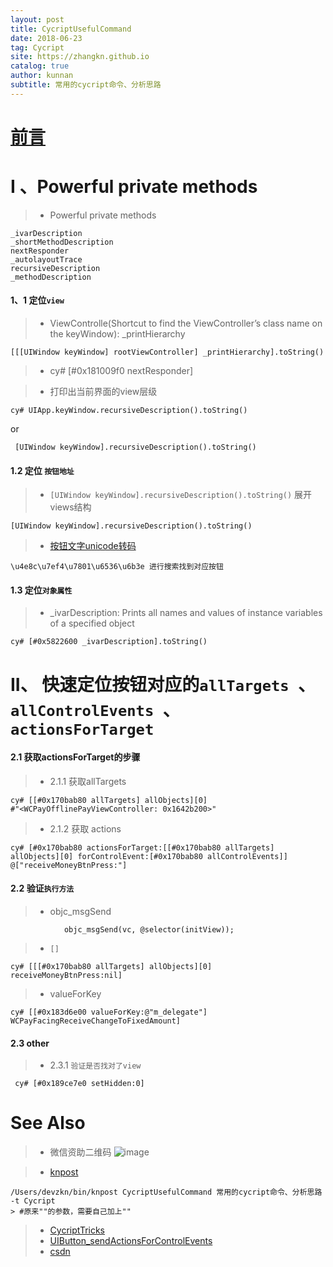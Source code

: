 ```yaml
---
layout: post
title: CycriptUsefulCommand
date: 2018-06-23
tag: Cycript
site: https://zhangkn.github.io
catalog: true
author: kunnan
subtitle: 常用的cycript命令、分析思路
---
```



# [前言](http://iphonedevwiki.net/index.php/Cycript)


# I 、Powerful private methods

>* Powerful private methods

```
_ivarDescription
_shortMethodDescription
nextResponder
_autolayoutTrace
recursiveDescription
_methodDescription
```

#### 1、1 定位`view`

>* ViewControlle(Shortcut to find the ViewController’s class name on the keyWindow): _printHierarchy
```
[[[UIWindow keyWindow] rootViewController] _printHierarchy].toString()
```

>* cy# [#0x181009f0 nextResponder]

>* 打印出当前界面的view层级
```
cy# UIApp.keyWindow.recursiveDescription().toString()
```
or 
```
 [UIWindow keyWindow].recursiveDescription().toString()
```

#### 1.2  定位 `按钮地址`


>*  `[UIWindow keyWindow].recursiveDescription().toString()` 展开views结构
```
[UIWindow keyWindow].recursiveDescription().toString()
```

>* [按钮文字unicode转码](http://tool.chinaz.com/tools/unicode.aspx)

```
\u4e8c\u7ef4\u7801\u6536\u6b3e 进行搜索找到对应按钮
```

#### 1.3 定位`对象属性`

>* _ivarDescription: Prints all names and values of instance variables of a specified object
```
cy# [#0x5822600 _ivarDescription].toString()
```


# II、 快速定位按钮对应的`allTargets `、`allControlEvents `、 `actionsForTarget `


#### 2.1  获取actionsForTarget的步骤

>* 2.1.1 获取allTargets
```
cy# [[#0x170bab80 allTargets] allObjects][0]
#"<WCPayOfflinePayViewController: 0x1642b200>"
```
>* 2.1.2 获取 actions
```
cy# [#0x170bab80 actionsForTarget:[[#0x170bab80 allTargets] allObjects][0] forControlEvent:[#0x170bab80 allControlEvents]]
@["receiveMoneyBtnPress:"]
```




#### 2.2  验证`执行方法`

>* objc_msgSend
```
            objc_msgSend(vc, @selector(initView));
```
>* `[]`
```
cy# [[[#0x170bab80 allTargets] allObjects][0] receiveMoneyBtnPress:nil]
```
>* valueForKey
```
cy# [[#0x183d6e00 valueForKey:@"m_delegate"] WCPayFacingReceiveChangeToFixedAmount]
```
#### 2.3 other 

>* 2.3.1 `验证是否找对了view`
```
 cy# [#0x189ce7e0 setHidden:0] 
```


# See Also 

>* 微信资助二维码
>![image](https://wx4.sinaimg.cn/large/af39b376gy1fsm4fqug79j207s07s3yc.jpg)

>* [knpost](https://github.com/zhangkn/KNBin/blob/master/knpost) 
>
```
/Users/devzkn/bin/knpost CycriptUsefulCommand 常用的cycript命令、分析思路 -t Cycript
> #原来""的参数，需要自己加上""
```

>* [CycriptTricks](https://kunnan.github.io/2018/04/20/CycriptTricks/)
>* [UIButton_sendActionsForControlEvents](https://kunnan.github.io/2018/06/08/UIButton_sendActionsForControlEvents/)
>* [csdn](https://blog.csdn.net/z929118967/article/details/78309400)

